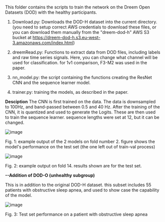 This folder contains the scripts to train the network on the Dreem Open Datasets (DOD) with the healthy participants. 

1. Download.py: Downloads the DOD-H dataset into the current directory. (you need to setup correct AWS credentials to download these files, or you can download them manually from the "dreem-dod-h" AWS S3 bucket at https://dreem-dod-h.s3.eu-west-3.amazonaws.com/index.html)


2. dreemRead.py: Functions to extract data from DOD files, including labels and raw time series signals. Here, you can change what channel will be used for classification. for 1v1 comparison, F3-M2 was used in the paper.


3. nn_model.py: the script containing the functions creating the ResNet CNN and the sequence learner model. 


4. trainer.py: training the models, as described in the paper.


**Desciption**
The CNN is first trained on the data. The data is downsampled to 100Hz, and band-passed between 0.5 and 40 Hz. After the training of the CNN, it is quantized and used to generate the Logits. These are then used to train the sequence learner. sequence lengths were set at 12, but it can be changed.



![image](https://github.com/ali77sina/MorphuesNet/assets/54308350/43a19abf-d638-4684-bcd6-dc1c552192f9)


Fig. 1: example output of the 2 models on fold number 2. figure shows the model's performance on the test set (the one left out of train-val process)



![image](https://github.com/ali77sina/MorphuesNet/assets/54308350/460e59e9-b238-488b-bffe-448b7ed9aee7)


Fig. 2: example output on fold 14. results shown are for the test set.


**--Addition of DOD-O (unhealthy subgroup)**

This is in addition to the original DOD-H dataset. this subset includes 55 patients with obstructive sleep apnea, and used to show case the capability of the model. 


![image](https://github.com/ali77sina/MorphuesNet/assets/54308350/c236c212-4083-4b65-9f90-3aa38c4005bc)



Fig. 3: Test set performance on a patient with obstructive sleep apnea
